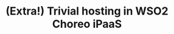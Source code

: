 ---
title: '(Extra!) Trivial hosting in WSO2 Choreo iPaaS'
description: Manual integrations? Scheduled integrations (cron jobs)? Triggered integrations? Integrations as APIs? No problem! Write the code, attach the repo to WSO2 Choreo, and let it do the rest.
image: 'images/choreo-ipaas-image-v2.png'
url: 'https://wso2.com/choreo/ipaas/'
---